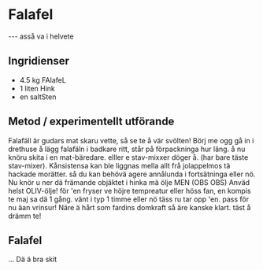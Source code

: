 # Falafel
--- asså va i helvete
## Ingridienser

* 4.5 kg FAlafeL
* 1 liten Hink
* en saltSten

## Metod / experimentellt utförande

Falafäll är gudars mat skaru vette, så se te å vär svölten! Börj me ogg gå in i drethuse å lägg falafäln i badkare ritt, står på förpackninga hur läng.
å nu knöru skita i en mat-bäredare. elller e stav-mixxer döger å. (har bare täste stav-mixer).
Kånsistensa kan ble liggnas mella allt frå jolappelmos tä hackade morätter. så du kan behövä agere annålunda i fortsätninga eller nö.
Nu knör u ner dä främande objäktet i hinka mä ölje MEN (OBS OBS) Anväd helst OLIV-ölje! för 'en fryser ve höjre tempreatur eller höss fan, en kompis te maj sa dä 1 gång.
vänt i typ 1 timme eller nö täss ru tar opp 'en. pass för nu äan vrinsur! Näre ä hårt som fardins domkraft så äre kanske klart. täst å drämm te!

## Falafel

...
Dä ä bra skit